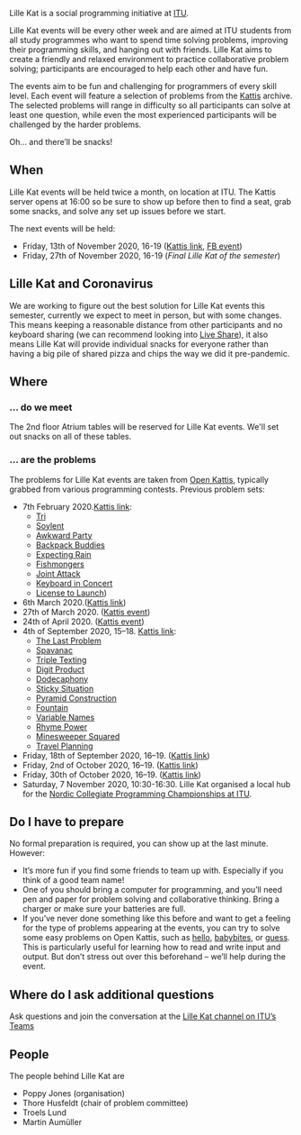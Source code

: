 Lille Kat is a social programming initiative at [ITU](https://www.itu.dk).

Lille Kat events will be every other week and are aimed at ITU students from all study programmes who want to spend time solving problems, improving their programming skills, and hanging out with friends. Lille Kat aims to create a friendly and relaxed environment to practice collaborative problem solving; participants are encouraged to help each other and have fun.

The events aim to be fun and challenging for programmers of every skill level. Each event will feature a selection of problems from the [Kattis](https://www.open.kattis.com ) archive. The selected problems will range in difficulty so all participants can solve at least one question, while even the most experienced participants will be challenged by the harder problems.

Oh... and there’ll be snacks!

## When

Lille Kat events will be held twice a month, on location at ITU. The Kattis server opens at 16:00 so be sure to show up before then to find a seat, grab some snacks, and solve any set up issues before we start.  

The next events will be held:

- Friday, 13th of November 2020, 16-19 ([Kattis link](https://open.kattis.com/contests/n5c57y/edit), [FB event](https://fb.me/e/3605G4d3v))
- Friday, 27th of November 2020, 16-19 (*Final Lille Kat of the semester*)

## Lille Kat and Coronavirus

We are working to figure out the best solution for Lille Kat events this semester, currently we expect to meet in person, but with some changes. This means keeping a reasonable distance from other participants and no keyboard sharing (we can recommend looking into [Live Share](https://visualstudio.microsoft.com/services/live-share/)), it also means Lille Kat will provide individual snacks for everyone rather than having a big pile of shared pizza and chips the way we did it pre-pandemic.

<!---
Lille Kat herself is an introvert and has been staying inside catching mice a receiving belly rubs.
However, she understands humans well enough to acknowledge their psychological craving for social interaction.

Thus, Lille Kat insists we continue having fun and continue with social events *in particular* during challenging times, even though it takes more commitment.

There will be Zoom meeting [here](https://itucph.zoom.us/j/153110293) for Lille Kat 3.
Participants are invited to join this meeting, preferably with a webcam turned on, so that we *see faces*, and *see humans eating snacks or drinking beverages* and *see friends* or even *meet new people*.
During the event, teams can go into their own virtual “breakout rooms”.
In principle, teams may be able to meet up physically, but this should be done only if they’re meeting regularly anyway – Lille Kat dislikes the virus and does not want to help it.
If you’re meeting physically, please join the zoom meeting anyway, so that the rest of us have the feeling of a *shared social event*.
-->

## Where  

### … do we meet

The 2nd floor Atrium tables will be reserved for Lille Kat events. We'll set out snacks on all of these tables.

### … are the problems

The problems for Lille Kat events are taken from [Open Kattis](https://open.kattis.com/contests/), typically grabbed from various programming contests.
Previous problem sets:

- 7th February 2020.[Kattis link](https://open.kattis.com/contests/ncvy89):
  - [Tri](https://open.kattis.com/contests/ncvy89/problems/tri)
  - [Soylent](https://open.kattis.com/contests/ncvy89/problems/soylent)
  - [Awkward Party](https://open.kattis.com/contests/ncvy89/problems/awkwardparty)
  - [Backpack Buddies](https://open.kattis.com/contests/ncvy89/problems/backpackbuddies)
  - [Expecting Rain](https://open.kattis.com/contests/ncvy89/problems/expectingrain)
  - [Fishmongers](https://open.kattis.com/contests/ncvy89/problems/fishmongers)
  - [Joint Attack](https://open.kattis.com/contests/ncvy89/problems/jointattack)
  - [Keyboard in Concert](https://open.kattis.com/contests/ncvy89/problems/keyboardconcert)
  - [License to Launch](https://open.kattis.com/contests/ncvy89/problems/licensetolaunch))
- 6th March 2020.([Kattis link](https://open.kattis.com/contests/j6b33t))
- 27th of March 2020. ([Kattis event](https://open.kattis.com/contests/oj3c3u))
- 24th of April 2020. ([Kattis event](https://open.kattis.com/contests/bwarvf))
- 4th of September 2020, 15–18. [Kattis link](https://open.kattis.com/contests/mhyj7h):
  - [The Last Problem](https://open.kattis.com/problems/thelastproblem)
  - [Spavanac](https://open.kattis.com/problems/spavanac)
  - [Triple Texting](https://open.kattis.com/problems/tripletexting)
  - [Digit Product](https://open.kattis.com/problems/sifferprodukt)
  - [Dodecaphony](https://open.kattis.com/problems/dodecaphony)
  - [Sticky Situation](https://open.kattis.com/problems/stickysituation)
  - [Pyramid Construction](https://open.kattis.com/problems/pyramidkonstruktion)
  - [Fountain](https://open.kattis.com/problems/fontan)
  - [Variable Names](https://open.kattis.com/problems/variabelnamn)
  - [Rhyme Power](https://open.kattis.com/problems/rimstyrka)
  - [Minesweeper Squared](https://open.kattis.com/problems/minrojikvadrat)
  - [Travel Planning](https://open.kattis.com/problems/reseplanering)
- Friday, 18th of September 2020, 16–19. ([Kattis link](https://open.kattis.com/contests/dbup4b))
- Friday, 2nd of October 2020, 16–19. ([Kattis link](https://open.kattis.com/contests/g6grqf))
- Friday, 30th of October 2020, 16–19. ([Kattis link](https://open.kattis.com/contests/zpsg5t))
- Saturday, 7 November 2020, 10:30-16:30. Lille Kat organised a local hub for the [Nordic Collegiate Programming Championships at ITU](ncpc2020.md).

## Do I have to prepare

No formal preparation is required, you can show up at the last minute.
However:

- It’s more fun if you find some friends to team up with. Especially if you think of a good team name!
- One of you should bring a computer for programming, and you’ll need pen and paper for problem solving and collaborative thinking. Bring a charger or make sure your batteries are full.
- If you’ve never done something like this before and want to get a feeling for the type of problems appearing at the events, you can try to solve some easy problems on Open Kattis, such as [hello](https://open.kattis.com/problems/hello), [babybites](https://open.kattis.com/problems/babybites), or [guess](https://open.kattis.com/problems/guess).
This is particularly useful for learning how to read and write input and output. But don’t stress out over this beforehand – we’ll help during the event.

## Where do I ask additional questions

Ask questions and join the conversation at the [Lille Kat channel on ITU’s Teams](https://teams.microsoft.com/l/team/19%3a3f1ac4a2adf040f1892cfe2ec12006c1%40thread.tacv2/conversations?groupId=f8d37a29-5c53-44fd-b2c9-bed005d1aee9&tenantId=bea229b6-7a08-4086-b44c-71f57f716bdb)

## People

The people behind Lille Kat are

- Poppy Jones (organisation)
- Thore Husfeldt (chair of problem committee)
- Troels Lund
- Martin Aumüller
